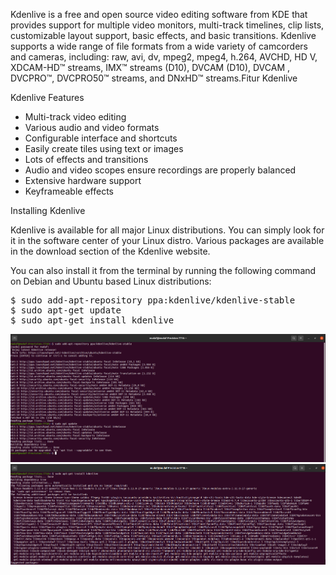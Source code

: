 Kdenlive is a free and open source video editing software from KDE that provides support for multiple video monitors, multi-track timelines, clip lists, customizable layout support, basic effects, and basic transitions. Kdenlive supports a wide range of file formats from a wide variety of camcorders and cameras, including: raw, avi, dv, mpeg2, mpeg4, h.264, AVCHD, HD V, XDCAM-HD™ streams, IMX™ streams (D10), DVCAM (D10), DVCAM , DVCPRO™, DVCPRO50™ streams, and DNxHD™ streams.Fitur Kdenlive

Kdenlive Features
- Multi-track video editing
- Various audio and video formats
- Configurable interface and shortcuts
- Easily create tiles using text or images
- Lots of effects and transitions
- Audio and video scopes ensure recordings are properly balanced
-  Extensive hardware support
-  Keyframeable effects

Installing Kdenlive

Kdenlive is available for all major Linux distributions. You can simply look for it in the software center of your Linux distro. Various packages are available in the download section of the Kdenlive website.

You can also install it from the terminal by running the following command on Debian and Ubuntu based Linux distributions:

<pre>
$ sudo add-apt-repository ppa:kdenlive/kdenlive-stable
$ sudo apt-get update
$ sudo apt-get install kdenlive
</pre>


![alt img](https://github.com/syaifulahdan/App-Req/blob/main/Standar-App/Kdenlive-image/kdenlive-1.png)
![alt img](https://github.com/syaifulahdan/App-Req/blob/main/Standar-App/Kdenlive-image/2-kdenlinve2.png)
